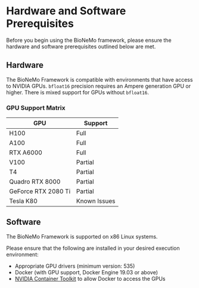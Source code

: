 # Hardware and Software Prerequisites

Before you begin using the BioNeMo framework, please ensure the hardware and software prerequisites outlined below are
met.

## Hardware

The BioNeMo Framework is compatible with environments that have access to NVIDIA GPUs. `bfloat16` precision requires an
Ampere generation GPU or higher. There is mixed support for GPUs without `bfloat16`.

### GPU Support Matrix

| GPU | Support |
|------|---------|
| H100 | Full |
| A100 | Full |
| RTX A6000 | Full |
| V100 | Partial |
| T4 | Partial |
| Quadro RTX 8000 | Partial |
| GeForce RTX 2080 Ti | Partial |
| Tesla K80 | Known Issues |

## Software

The BioNeMo Framework is supported on x86 Linux systems.

Please ensure that the following are installed in your desired execution environment:

* Appropriate GPU drivers (minimum version: 535)
* Docker (with GPU support, Docker Engine 19.03 or above)
* [NVIDIA Container Toolkit](https://docs.nvidia.com/datacenter/cloud-native/container-toolkit/latest/install-guide.html)
to allow Docker to access the GPUs
